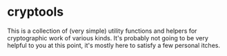 cryptools
=========

This is a collection of (very simple) utility functions and helpers for
cryptographic work of various kinds.  It's probably not going to be very 
helpful to you at this point, it's mostly here to satisfy a few personal
itches.


